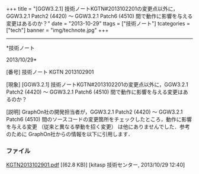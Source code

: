 ﻿+++
title = "[GGW3.2.1] 技術ノートKGTN#2013102201の変更点以外に，GGW3.2.1 Patch2 (4420) 〜 GGW3.2.1 Patch6 (4510) 間で動作に影響を与える変更はあるのか？"
date = "2013-10-29"
ttags = ["技術ノート"]
tcategories = ["tech"]
banner = "img/technote.jpg"
+++

-----------------------------------------------------------------------------------------------------------------------------

*技術ノート

2013/10/29*


[番号]
技術ノート KGTN 2013102901

[現象]
[GGW3.2.1] 技術ノートKGTN#2013102201の変更点以外に，GGW3.2.1 Patch2
(4420) 〜 GGW3.2.1 Patch6 (4510) 間で動作に影響を与える変更はあるのか？

[説明]
GraphOn社の開発担当者が，GGW3.2.1 Patch2 (4420) 〜 GGW3.2.1 Patch6
(4510)
間のソースコードの変更箇所をチェックしたところ，動作に影響を与える変更
（従来と異なる挙動を招く変更） は他にありませんでした．参考のために
GraphOn社からの情報を以下に引用します．


### ファイル

 
 


[KGTN2013102901.pdf](http://techreport.kitasp.net/attachments/download/1393/KGTN2013102901.pdf)
 [(62.8 KB)] [kitasp 技術センター, 2013/10/29
12:40]


 


 

